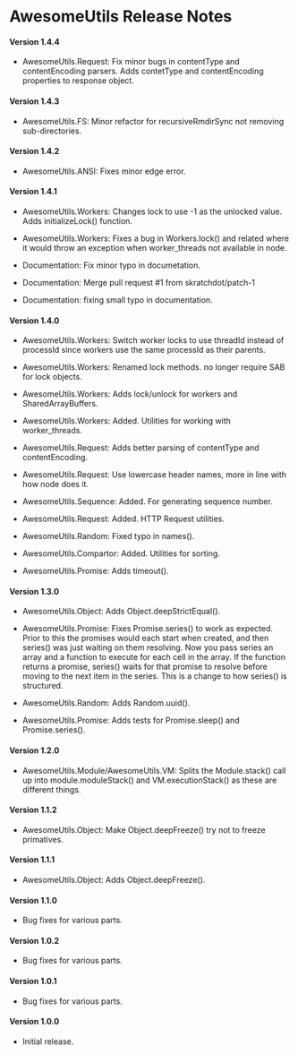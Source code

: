 # AwesomeUtils Release Notes

#### **Version 1.4.4**

 - AwesomeUtils.Request: Fix minor bugs in contentType and contentEncoding parsers. Adds contetType and contentEncoding properties to response object.

#### **Version 1.4.3**

 - AwesomeUtils.FS: Minor refactor for recursiveRmdirSync not removing sub-directories.

#### **Version 1.4.2**

 - AwesomeUtils.ANSI: Fixes minor edge error.

#### **Version 1.4.1**

 - AwesomeUtils.Workers: Changes lock to use -1 as the unlocked value. Adds initializeLock() function.

 - AwesomeUtils.Workers: Fixes a bug in Workers.lock() and related where it would throw an exception when worker_threads not available in node.

 - Documentation: Fix minor typo in documetation.

 - Documentation: Merge pull request #1 from skratchdot/patch-1

 - Documentation: fixing small typo in documentation.

#### **Version 1.4.0**

 - AwesomeUtils.Workers: Switch worker locks to use threadId instead of processId since workers use the same processId as their parents.

 - AwesomeUtils.Workers: Renamed lock methods. no longer require SAB for lock objects.

 - AwesomeUtils.Workers: Adds lock/unlock for workers and SharedArrayBuffers.

 - AwesomeUtils.Workers: Added. Utilities for working with worker_threads.

 - AwesomeUtils.Request: Adds better parsing of contentType and contentEncoding.

 - AwesomeUtils.Request: Use lowercase header names, more in line with how node does it.

 - AwesomeUtils.Sequence: Added. For generating sequence number.

 - AwesomeUtils.Request: Added. HTTP Request utilities.

 - AwesomeUtils.Random: Fixed typo in names().

 - AwesomeUtils.Compartor: Added. Utilities for sorting.

 - AwesomeUtils.Promise: Adds timeout().

#### **Version 1.3.0**

 - AwesomeUtils.Object: Adds Object.deepStrictEqual().

 - AwesomeUtils.Promise: Fixes Promise.series() to work as expected. Prior to this the promises would each start when created, and then series() was just waiting on them resolving. Now you pass series an array and a function to execute for each cell in the array. If the function returns a promise, series() waits for that promise to resolve before moving to the next item in the series. This is a change to how series() is structured.

 - AwesomeUtils.Random: Adds Random.uuid().

 - AwesomeUtils.Promise: Adds tests for Promise.sleep() and Promise.series().

#### **Version 1.2.0**

 - AwesomeUtils.Module/AwesomeUtils.VM: Splits the Module.stack() call up into module.moduleStack() and VM.executionStack() as these are different things.

#### **Version 1.1.2**

 - AwesomeUtils.Object: Make Object.deepFreeze() try not to freeze primatives.

#### **Version 1.1.1**

 - AwesomeUtils.Object: Adds Object.deepFreeze().

#### **Version 1.1.0**

 - Bug fixes for various parts.

#### **Version 1.0.2**

 - Bug fixes for various parts.

#### **Version 1.0.1**

 - Bug fixes for various parts.

#### **Version 1.0.0**

 - Initial release.
